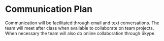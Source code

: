 # Communication Plan
Communication will be facilitated through email and text conversations. The team will meet after class when available to collaborate on team projects. 
When necessary the team will also do online collaboration through Skype.